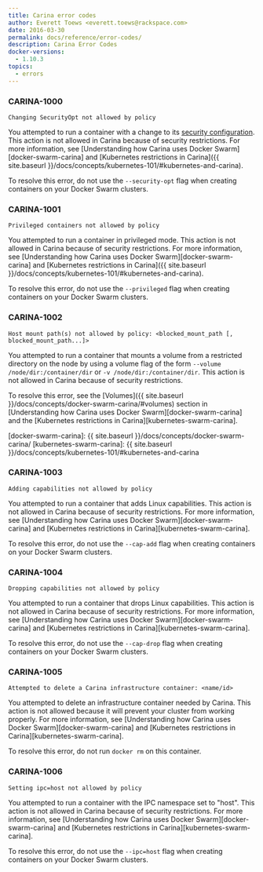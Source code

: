 ```yaml
---
title: Carina error codes
author: Everett Toews <everett.toews@rackspace.com>
date: 2016-03-30
permalink: docs/reference/error-codes/
description: Carina Error Codes
docker-versions:
  - 1.10.3
topics:
  - errors
---
```


### CARINA-1000

`Changing SecurityOpt not allowed by policy`

You attempted to run a container with a change to its [security configuration](https://docs.docker.com/engine/reference/run/#security-configuration). This action is not allowed in Carina because of security restrictions. For more information, see [Understanding how Carina uses Docker Swarm][docker-swarm-carina] and [Kubernetes restrictions in Carina]({{ site.baseurl }}/docs/concepts/kubernetes-101/#kubernetes-and-carina).

To resolve this error, do not use the `--security-opt` flag when creating containers on your Docker Swarm clusters.

### CARINA-1001

`Privileged containers not allowed by policy`

You attempted to run a container in privileged mode. This action is not allowed in Carina because of security restrictions. For more information, see [Understanding how Carina uses Docker Swarm][docker-swarm-carina] and [Kubernetes restrictions in Carina]({{ site.baseurl }}/docs/concepts/kubernetes-101/#kubernetes-and-carina).

To resolve this error, do not use the `--privileged` flag when creating containers on your Docker Swarm clusters.

### CARINA-1002

`Host mount path(s) not allowed by policy: <blocked_mount_path [, blocked_mount_path...]>`

You attempted to run a container that mounts a volume from a restricted directory on the node by using a volume flag of the form `--volume /node/dir:/container/dir` or `-v /node/dir:/container/dir`. This action is not allowed in Carina because of security restrictions.

To resolve this error, see the [Volumes]({{ site.baseurl }}/docs/concepts/docker-swarm-carina/#volumes) section in [Understanding how Carina uses Docker Swarm][docker-swarm-carina] and the [Kubernetes restrictions in Carina][kubernetes-swarm-carina].

[docker-swarm-carina]: {{ site.baseurl }}/docs/concepts/docker-swarm-carina/
[kubernetes-swarm-carina]: {{ site.baseurl }}/docs/concepts/kubernetes-101/#kubernetes-and-carina

### CARINA-1003

`Adding capabilities not allowed by policy`

You attempted to run a container that adds Linux capabilities. This action is not allowed in Carina because of security restrictions. For more information, see [Understanding how Carina uses Docker Swarm][docker-swarm-carina] and [Kubernetes restrictions in Carina][kubernetes-swarm-carina].

To resolve this error, do not use the `--cap-add` flag when creating containers on your Docker Swarm clusters.

### CARINA-1004

`Dropping capabilities not allowed by policy`

You attempted to run a container that drops Linux capabilities. This action is not allowed in Carina because of security restrictions. For more information, see [Understanding how Carina uses Docker Swarm][docker-swarm-carina] and [Kubernetes restrictions in Carina][kubernetes-swarm-carina].

To resolve this error, do not use the `--cap-drop` flag when creating containers on your Docker Swarm clusters.

### CARINA-1005

`Attempted to delete a Carina infrastructure container: <name/id>`

You attempted to delete an infrastructure container needed by Carina. This action is not allowed because it will prevent your cluster from working properly. For more information, see [Understanding how Carina uses Docker Swarm][docker-swarm-carina] and [Kubernetes restrictions in Carina][kubernetes-swarm-carina].

To resolve this error, do not run `docker rm` on this container.

### CARINA-1006

`Setting ipc=host not allowed by policy`

You attempted to run a container with the IPC namespace set to "host". This action is not allowed in Carina because of security restrictions. For more information, see [Understanding how Carina uses Docker Swarm][docker-swarm-carina] and [Kubernetes restrictions in Carina][kubernetes-swarm-carina].

To resolve this error, do not use the `--ipc=host` flag when creating containers on your Docker Swarm clusters.
